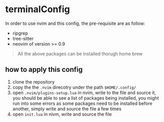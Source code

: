 # terminalConfig

In order to use nvim and this config, the pre-requisite are as follow:
- ripgrep
- tree-sitter
- neovim of version >= 0.9
> All the above packages can be installed thorugh home brew

## how to apply this config
1. clone the repository
2. copy the the `.nvim` direcotry under the path `$HOME/.config/`
3. open `.nvim/plugins-setup.lua` in nvim, write to the file and source it, you should be able to see a list of packages being installed, you might run into some errors as some packages need to be installed before another, simply write and source the file a few times 
4. open `init.lua` in nivm, write and source the file
